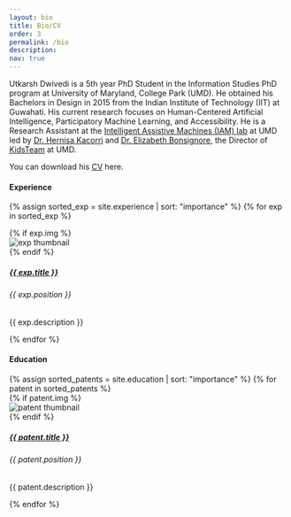 ```yaml
---
layout: bio
title: Bio/CV
order: 3
permalink: /bio
description: 
nav: true
---
```


<div>
<p>
Utkarsh Dwivedi is a 5th year PhD Student in the Information Studies PhD program at University of Maryland, College Park (UMD). He obtained his Bachelors in Design in 2015 from the Indian Institute of Technology (IIT) at Guwahati. His current research focuses on Human-Centered Artificial Intelligence, Participatory Machine Learning, and Accessibility. He is a Research Assistant at the <a href="https://iam.umd.edu/" target="_blank">Intelligent Assistive Machines (IAM) lab</a> at UMD led by <a href="https://scholar.google.com/citations?user=El-R5MEAAAAJ" target="_blank">Dr. Hernisa Kacorri</a> and <a href="https://www.researchgate.net/profile/Elizabeth-Bonsignore" target="_blank">Dr. Elizabeth Bonsignore</a>, the Director of <a href="https://hcil.umd.edu/children-as-design-partners/" target="_blank">KidsTeam</a> at UMD.
</p>

<p>You can download his <a href="https://drive.google.com/file/d/1Sy2yH0qsEYESsBur9bB2r2h5-19QdjhL/view?usp=share_link" target="_blank">CV</a> here.</p>

<h4 class="post-title">Experience</h4>
<div class="newprojects container">

  {% assign sorted_exp = site.experience | sort: "importance" %}
  {% for exp in sorted_exp %}
  
  <div class="row mb-4 d-flex flex-wrap align-items-center">
      {% if exp.img %}
      <div class="col-md-2 ">
          <img class="w-50 mx-auto d-block" src="{{ exp.img | relative_url }}" alt="exp thumbnail">
      </div>
      {% endif %}
      <div class="col-md-10">
          <a href="{{ exp.link }}" target="_blank"><h5 class="card-title">{{ exp.title }}</h5></a>
          <h6 class="card-text">{{ exp.position }}</h6>
          <p class="card-text">{{ exp.description }}</p>
      </div>
    <!-- </a> -->
  </div>
{% endfor %}

</div>



<h4 class="post-title">Education</h4>
<div class="newprojects container">
  {% assign sorted_patents = site.education | sort: "importance" %}
  {% for patent in sorted_patents %}
  
  <div class="row mb-3 d-flex flex-wrap align-items-center">
      {% if patent.img %}
      <div class="col-sm-2">
          <img class="w-50 mx-auto d-block" src="{{ patent.img | relative_url }}" alt="patent thumbnail">
      </div>
      {% endif %}
      <div class="col-sm-10">
          <a href="{{ patent.link }}" target="_blank"><h5 class="card-title">{{ patent.title }}</h5></a>
          <h6 class="card-text">{{ patent.position }}</h6>
          <p class="card-text">{{ patent.description }}</p>
      </div>
    <!-- </a> -->
  </div>
{% endfor %}
</div>